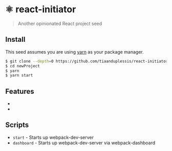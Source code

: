 # ⚛ react-initiator

> Another opinionated React project seed

## Install

This seed assumes you are using [yarn](https://yarnpkg.com/en/) as your package manager.

```sh
$ git clone --depth=0 https://github.com/tiaanduplessis/react-initiator.git newProject
$ cd newProject
$ yarn
$ yarn start
```

## Features

- 
- 


## Scripts

* `start` - Starts up webpack-dev-server
* `dashboard` - Starts up webpack-dev-server via webpack-dashboard

